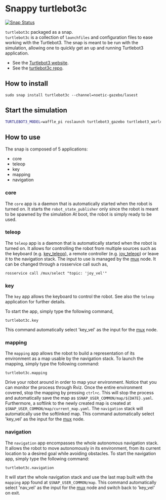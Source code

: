# Snappy turtlebot3c

[![Snap Status](https://build.snapcraft.io/badge/canonical/turtlebot3c-snap.svg)](https://build.snapcraft.io/user/canonical/turtlebot3c-snap)

`turtlebot3c` packaged as a snap.  
`turtlebot3c` is a collection of `launchfiles` and configuration files to ease working with the Turtlebot3.
The snap is meant to be run with the simulation, allowing one to quickly get an up and running Turtlebot3 application.

- See the [Turtlebot3 website](http://emanual.robotis.com/docs/en/platform/turtlebot3/overview/).
- See the [turtlebot3c repo](https://github.com/canonical/turtlebot3c).

## How to install

```terminal
sudo snap install turtlebot3c --channel=noetic-gazebo/lasest
```

## Start the simulation
```bash
TURTLEBOT3_MODEL=waffle_pi roslaunch turtlebot3_gazebo turtlebot3_world.launch
```

## How to use

The snap is composed of 5 applications:
- core
- teleop
- key
- mapping
- navigation

### core
The `core` app is a daemon that is automatically started when the robot is turned on.
It starts the `robot_state_publisher` only since the robot is meant to be spawned by the simulation
At boot, the robot is simply ready to be used.

### teleop
The `teleop` app is a daemon that is automatically started when the robot is turned on.
It allows for controlling the robot from multiple sources such as the keyboard (e.g. [key_teleop](http://wiki.ros.org/key_teleop)),
a remote controller (e.g. [joy_teleop](http://wiki.ros.org/joy_teleop)) or leave it to the navigation stack.
The input to use is managed by the [mux](http://wiki.ros.org/topic_tools/mux) node. It can be changed through a rosservice call such as,
```terminal
rosservice call /mux/select "topic: 'joy_vel'"
```

### key
The `key` app allows the keyboard to control the robot.
See also the `teleop` application for further details.

To start the app, simply type the following command,
```terminal
turtlebot3c.key
```
This command automatically select 'key_vel' as the input for the [mux](http://wiki.ros.org/topic_tools/mux) node.

### mapping
The `mapping` app allows the robot to build a representation of its environment as a map usable by the navigation stack.
To launch the mapping, simply type the following command:
```terminal
turtlebot3c.mapping
```
Drive your robot around in order to map your environment.
Notice that you can monitor the process through Rviz.
Once the entire environment covered, stop the mapping by pressing `ctrl+c`.
This will stop the process and automatically save the map as
`$SNAP_USER_COMMON/map/${DATE}.yaml`.
Furthermore, a softlink to the newly created map is created at
`$SNAP_USER_COMMON/map/current_map.yaml`. The `navigation` stack will automatically use the softlinked map.
This command automatically select 'key_vel' as the input for the [mux](http://wiki.ros.org/topic_tools/mux) node.


### navigation
The `navigation` app encompasses the whole autonomous navigation stack.
It allows the robot to move autonomously in its environment, from its current location to a desired goal while avoiding obstacles.
To start the navigation app, simply type the following command:
```terminal
turtlebot3c.navigation
```
It will start the whole navigation stack and use the last map built with the
`mapping` app found at `$SNAP_USER_COMMON/map`.
This command automatically select 'nav_vel' as the input for the [mux](http://wiki.ros.org/topic_tools/mux) node and switch back to 'key_vel' on exit.
